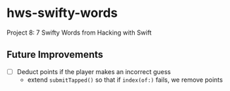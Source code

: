 # hws-swifty-words
Project 8: 7 Swifty Words from Hacking with Swift

## Future Improvements

- [ ] Deduct points if the player makes an incorrect guess
  - extend `submitTapped()` so that if `index(of:)` fails, we remove points
